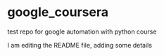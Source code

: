 # google_coursera
test repo for google automation with python course

I am editing the README file, adding some details 
